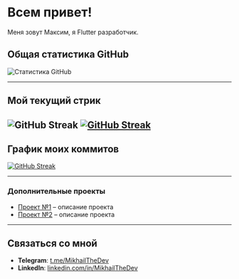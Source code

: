 # Всем привет!

Меня зовут Максим, я Flutter разработчик.


## Общая статистика GitHub
![Статистика GitHub](https://github-readme-stats.vercel.app/api?username=MipzZz&show_icons=true&theme=radical)

---

## Мой текущий стрик
![GitHub Streak](https://streak-stats.demolab.com?user=MipzZz&theme=radical&hide_border=true)
<a href="https://git.io/streak-stats"><img src="https://streak-stats.demolab.com?user=MipzZz&theme=dark" alt="GitHub Streak" /></a>
---

## График моих коммитов
[![GitHub Streak](https://streak-stats.demolab.com?user=MipzZz&theme=dark)](https://git.io/streak-stats)

---

### Дополнительные проекты

- [Проект №1](https://github.com/MipzZz/Project1) – описание проекта
- [Проект №2](https://github.com/MipzZz/Project2) – описание проекта

---

## Связаться со мной
- **Telegram**: [t.me/MikhailTheDev](https://t.me/MipzZz)
- **LinkedIn**: [linkedin.com/in/MikhailTheDev](https://www.linkedin.com/in/MipzZz)
